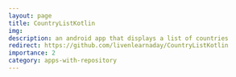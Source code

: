 ```yaml
---
layout: page
title: CountryListKotlin
img:
description: an android app that displays a list of countries
redirect: https://github.com/livenlearnaday/CountryListKotlin
importance: 2
category: apps-with-repository
---
```

